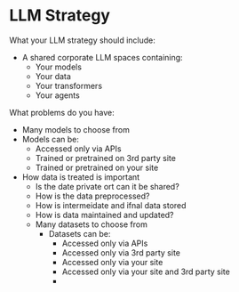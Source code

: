 # LLM Strategy

What your LLM strategy should include:

- A shared corporate LLM spaces containing:
  - Your models
  - Your data
  - Your transformers
  - Your agents


What problems do you have:

- Many models to choose from
- Models can be:
  - Accessed only via APIs
  - Trained or pretrained on 3rd party site
  - Trained or pretrained on your site
- How data is treated is important
  - Is the date private ort can it be shared?
  - How is the data preprocessed?
  - How is intermeidate and ifnal data stored
  - How is data maintained and updated?
  - Many datasets to choose from
    - Datasets can be:
      - Accessed only via APIs
      - Accessed only via 3rd party site
      - Accessed only via your site
      - Accessed only via your site and 3rd party site
      - 